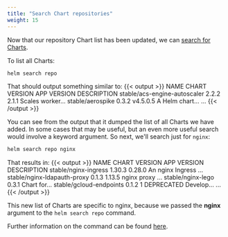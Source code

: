 ```yaml
---
title: "Search Chart repositories"
weight: 15
---
```


Now that our repository Chart list has been updated, we can [search for
Charts](https://helm.sh/docs/helm/helm_search/).

To list all Charts:

```bash
helm search repo
```

That should output something similar to:
{{< output >}}
NAME                                    CHART VERSION   APP VERSION                     DESCRIPTION
stable/acs-engine-autoscaler            2.2.2           2.1.1                           Scales worker...
stable/aerospike                        0.3.2           v4.5.0.5                        A Helm chart...
...
{{< /output >}}

You can see from the output that it dumped the list of all Charts we have added.
In some cases that may be useful, but an even more useful search would involve a
keyword argument.  So next, we'll search just for `nginx`:

```sh
helm search repo nginx
```

That results in:
{{< output >}}
NAME                            CHART VERSION   APP VERSION     DESCRIPTION
stable/nginx-ingress            1.30.3          0.28.0          An nginx Ingress ...
stable/nginx-ldapauth-proxy     0.1.3           1.13.5          nginx proxy ...
stable/nginx-lego               0.3.1                           Chart for...
stable/gcloud-endpoints         0.1.2           1               DEPRECATED Develop...
...
{{< /output >}}

This new list of Charts are specific to nginx, because we passed the **nginx**
argument to the `helm search repo` command.

Further information on the command can be found [here](https://helm.sh/docs/helm/helm_search_repo/).
